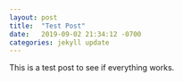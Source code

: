 ```yaml
---
layout: post
title:  "Test Post"
date:   2019-09-02 21:34:12 -0700
categories: jekyll update
---
```

This is a test post to see if everything works.
